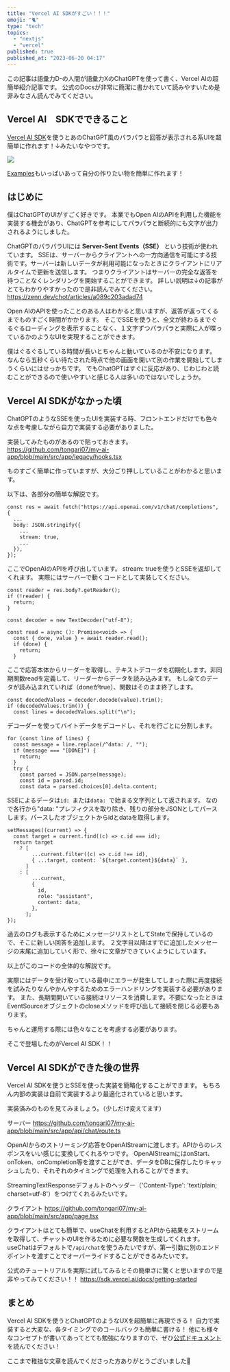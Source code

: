 ```yaml
---
title: "Vercel AI SDKがすごい！！！"
emoji: "🐈"
type: "tech"
topics:
  - "nextjs"
  - "vercel"
published: true
published_at: "2023-06-20 04:17"
---
```


この記事は語彙力D-の人間が語彙力XのChatGPTを使って書く、Vercel AIの超簡単紹介記事です。
公式のDocsが非常に簡潔に書かれていて読みやすいため是非みなさん読んでみてください。

## Vercel AI　SDKでできること

[Vercel AI SDK](https://sdk.vercel.ai/docs)を使うとあのChatGPT風のパラパラと回答が表示される系UIを超簡単に作れます！↓みたいなやつです。

![](https://storage.googleapis.com/zenn-user-upload/d978405b65b6-20230618.gif)

[Examples](https://platform.openai.com/examples)もいっぱいあって自分の作りたい物を簡単に作れます！

## はじめに

僕はChatGPTのUIがすごく好きです。
本業でもOpen AIのAPIを利用した機能を実装する機会があり、ChatGPTを参考にしてパラパラと断続的にも文字が出力されるようにしました。

ChatGPTのパラパラUIには **Server-Sent Events（SSE）** という技術が使われています。
SSEは、サーバーからクライアントへの一方向通信を可能にする技術です。サーバーは新しいデータが利用可能になったときにクライアントにリアルタイムで更新を送信します。
つまりクライアントはサーバーの完全な返答を待つことなくレンダリングを開始することができます。
詳しい説明は↓の記事がとてもわかりやすかったので是非読んでみてください。
https://zenn.dev/chot/articles/a089c203adad74

Open AIのAPIを使ったことのある人はわかると思いますが、返答が返ってくるまでものすごく時間がかかります。
そこでSSEを使うと、全文が終わるまでぐるぐるローディングを表示することなく、１文字ずつパラパラと実際に人が喋っているかのようなUIを実現することができます。

僕はぐるぐるしている時間が長いとちゃんと動いているのか不安になります。
なんなら五秒くらい待たされた時点で他の画面を開いて別の作業を開始してしまうくらいにはせっかちです。
でもChatGPTはすぐに反応があり、じわじわと読むことができるので使いやすいと感じる人は多いのではないでしょうか。

## Vercel AI SDKがなかった頃

ChatGPTのようなSSEを使ったUIを実装する時、フロントエンドだけでも色々な点を考慮しながら自力で実装する必要がありました。

実装してみたものがあるので貼っておきます。
https://github.com/tongari07/my-ai-app/blob/main/src/app/legacy/hooks.tsx

ものすごく簡単に作っていますが、大分ごり押ししていることがわかると思います。

以下は、各部分の簡単な解説です。

```tsx
const res = await fetch("https://api.openai.com/v1/chat/completions", {
  ...
  body: JSON.stringify({
    ...
    stream: true,
    ...
  }),
});
```
ここでOpenAIのAPIを呼び出しています。
stream: trueを使うとSSEを返却してくれます。
実際にはサーバーで動くコードとして実装してください。

```tsx
const reader = res.body?.getReader();
if (!reader) {
  return;
}

const decoder = new TextDecoder("utf-8");

const read = async (): Promise<void> => {
  const { done, value } = await reader.read();
  if (done) {
    return;
  }
```
ここで応答本体からリーダーを取得し、テキストデコーダを初期化します。非同期関数readを定義して、リーダーからデータを読み込みます。
もし全てのデータが読み込まれていれば（doneがtrue）、関数はそのまま終了します。

```tsx
const decodedValues = decoder.decode(value).trim();
if (decodedValues.trim()) {
  const lines = decodedValues.split("\n");
```
デコーダーを使ってバイトデータをデコードし、それを行ごとに分割します。

```tsx
for (const line of lines) {
  const message = line.replace(/^data: /, "");
  if (message === "[DONE]") {
    return;
  }
  try {
    const parsed = JSON.parse(message);
    const id = parsed.id;
    const data = parsed.choices[0].delta.content;
```
SSEによるデータは`id: `または`data: `で始まる文字列として返されます。
なので各行から"data: "プレフィクスを取り除き、残りの部分をJSONとしてパースします。パースしたオブジェクトからidとdataを取得します。

```tsx
setMessages((current) => {
  const target = current.find((c) => c.id === id);
  return target
    ? [
        ...current.filter((c) => c.id !== id),
        { ...target, content: `${target.content}${data}` },
      ]
    : [
        ...current,
        {
          id,
          role: "assistant",
          content: data,
        },
      ];
});
```
過去のログも表示するためにメッセージリストとしてStateで保持しているので、そこに新しい回答を追加します。
２文字目以降はすでに追加したメッセージの末尾に追加していく形で、徐々に文章ができていくようにしています。

以上がこのコードの全体的な解説です。

実際にはデータを受け取っている最中にエラーが発生してしまった際に再度接続を試みたりなんやかんやするためのエラーハンドリングを実装する必要があります。
また、長期間開いている接続はリソースを消費します。不要になったときはEventSourceオブジェクトのcloseメソッドを呼び出して接続を閉じる必要もあります。

ちゃんと運用する際には色々なことを考慮する必要があります。

そこで登場したのがVercel AI SDK！！

## Vercel AI SDKができた後の世界

Vercel AI SDKを使うとSSEを使った実装を簡略化することができます。
もちろん内部の実装は自前で実装するより最適化されていると思います。

実装済みのものを見てみましょう。（少しだけ変えてます）

サーバー
https://github.com/tongari07/my-ai-app/blob/main/src/app/api/chat/route.ts

OpenAIからのストリーミング応答をOpenAIStreamに渡します。APIからのレスポンスをいい感じに変換してくれるやつです。
OpenAIStreamにはonStart、onToken、onCompletion等を渡すことができ、データをDBに保存したりキャッシュしたり、それぞれのタイミングで処理を入れることができます。

StreamingTextResponseデフォルトのヘッダー（'Content-Type': 'text/plain; charset=utf-8'）をつけてくれるみたいです。

クライアント
https://github.com/tongari07/my-ai-app/blob/main/src/app/page.tsx

クライアントはとても簡単で、useChatを利用するとAPIから結果をストリームを取得して、チャットのUIを作るために必要な関数を生成してくれます。
useChatはデフォルトで`/api/chat`を使うみたいですが、第一引数に別のエンドポイントを渡すことでオーバーライドすることができるみたいです。

公式のチュートリアルを実際に試してみるとその簡単さに驚くと思いますので是非やってみてください！！
https://sdk.vercel.ai/docs/getting-started

## まとめ

Vercel AI SDKを使うとChatGPTのようなUXを超簡単に再現できる！
自力で実装すると大変な、各タイミングでのコールバックも簡単に書ける！
他にも様々なコンセプトが書いてあってとても勉強になりますので、ぜひ[公式ドキュメント](https://sdk.vercel.ai/docs)を読んでください！

ここまで稚拙な文章を読んでくださった方ありがとうございました🥰